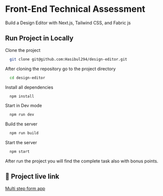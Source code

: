 # Front-End Technical Assessment

Build a Design Editor with Next.js, Tailwind CSS, and Fabric js

## Run Project in Locally

Clone the project

```bash
  git clone git@github.com:Hasibul294/design-editor.git
```

After cloning the repository go to the project directory

```bash
  cd design-editor
```

Install all dependencies

```bash
  npm install
```

Start in Dev mode

```bash
  npm run dev
```

Build the server

```bash
  npm run build
```

Start the server

```bash
  npm start
```

After run the project you will find the complete task also with bonus points.

## 🔗 Project live link

[Multi step form app](https://design-editor-two.vercel.app/)
